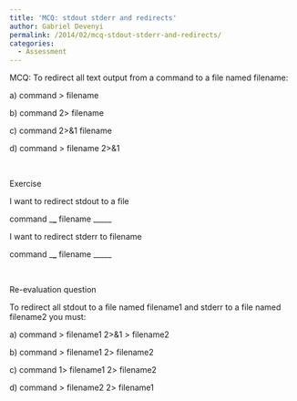 ```yaml
---
title: 'MCQ: stdout stderr and redirects'
author: Gabriel Devenyi
permalink: /2014/02/mcq-stdout-stderr-and-redirects/
categories:
  - Assessment
---
```

MCQ: To redirect all text output from a command to a file named filename:

a) command > filename

b) command 2> filename

c) command 2>&1 filename

d) command > filename 2>&1

&nbsp;

Exercise

I want to redirect stdout to a file

command \___\___ filename \_____

I want to redirect stderr to filename

command \___\___ filename \_____

&nbsp;

Re-evaluation question

To redirect all stdout to a file named filename1 and stderr to a file named filename2 you must:

a) command > filename1 2>&1 > filename2

b) command > filename1 2> filename2

c) command 1> filename1 2> filename2

d) command > filename2 2> filename1
